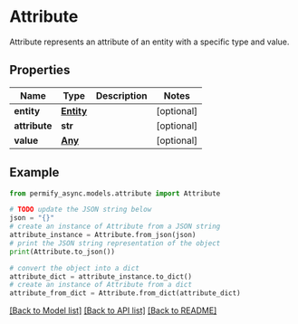 # Attribute

Attribute represents an attribute of an entity with a specific type and value.

## Properties

Name | Type | Description | Notes
------------ | ------------- | ------------- | -------------
**entity** | [**Entity**](Entity.md) |  | [optional] 
**attribute** | **str** |  | [optional] 
**value** | [**Any**](Any.md) |  | [optional] 

## Example

```python
from permify_async.models.attribute import Attribute

# TODO update the JSON string below
json = "{}"
# create an instance of Attribute from a JSON string
attribute_instance = Attribute.from_json(json)
# print the JSON string representation of the object
print(Attribute.to_json())

# convert the object into a dict
attribute_dict = attribute_instance.to_dict()
# create an instance of Attribute from a dict
attribute_from_dict = Attribute.from_dict(attribute_dict)
```
[[Back to Model list]](../README.md#documentation-for-models) [[Back to API list]](../README.md#documentation-for-api-endpoints) [[Back to README]](../README.md)


